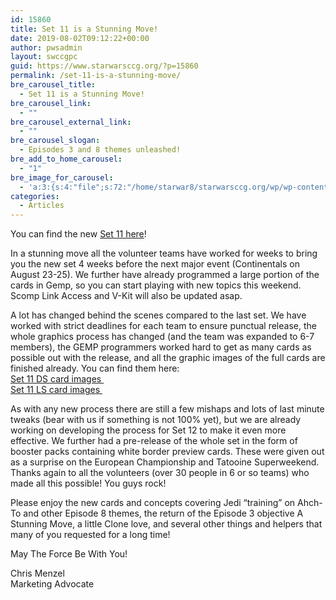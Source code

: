 ```yaml
---
id: 15860
title: Set 11 is a Stunning Move!
date: 2019-08-02T09:12:22+00:00
author: pwsadmin
layout: swccgpc
guid: https://www.starwarsccg.org/?p=15860
permalink: /set-11-is-a-stunning-move/
bre_carousel_title:
  - Set 11 is a Stunning Move!
bre_carousel_link:
  - ""
bre_carousel_external_link:
  - ""
bre_carousel_slogan:
  - Episodes 3 and 8 themes unleashed!
bre_add_to_home_carousel:
  - "1"
bre_image_for_carousel:
  - 'a:3:{s:4:"file";s:72:"/home/starwar8/starwarsccg.org/wp/wp-content/uploads/Set-11-banner-1.jpg";s:3:"url";s:69:"https://www.starwarsccg.org/wp/wp-content/uploads/Set-11-banner-1.jpg";s:4:"type";s:10:"image/jpeg";}'
categories:
  - Articles
---
```

You can find the new [Set 11 here](https://www.starwarsccg.org/wp/wp-content/uploads/Set-11.pdf)!&nbsp;&nbsp;

In a stunning move all the volunteer teams have worked for weeks to bring you the new set 4 weeks before the next major event (Continentals on August 23-25). We further have already programmed a large portion of the cards in Gemp, so you can start playing with new topics this weekend.&nbsp;  
Scomp Link Access and V-Kit will also be updated asap.&nbsp;

A lot has changed behind the scenes compared to the last set. We have worked with strict deadlines for each team to ensure punctual release, the whole graphics process has changed (and the team was expanded to 6-7 members), the GEMP programmers worked hard to get as many cards as possible out with the release, and all the graphic images of the full cards are finished already. You can find them here:&nbsp;  
[Set 11 DS card images&nbsp;](https://www.starwarsccg.org/wp/wp-content/uploads/GEMP-images-Set-11-DS.zip)  
[Set 11 LS card images&nbsp;](https://www.starwarsccg.org/wp/wp-content/uploads/GEMP-images-Set-11-LS.zip)

As with any new process there are still a few mishaps and lots of last minute tweaks (bear with us if something is not 100% yet), but we are already working on developing the process for Set 12 to make it even more effective. We further had a pre-release of the whole set in the form of booster packs containing white border preview cards. These were given out as a surprise on the European Championship and Tatooine Superweekend. Thanks again to all the volunteers (over 30 people in 6 or so teams) who made all this possible! You guys rock!&nbsp;

Please enjoy the new cards and concepts covering Jedi &#8220;training&#8221; on Ahch-To and other Episode 8 themes, the return of the Episode 3 objective A Stunning Move, a little Clone love, and several other things and helpers that many of you requested for a long time!&nbsp;

May The Force Be With You!&nbsp;

Chris Menzel&nbsp;  
Marketing Advocate&nbsp;
